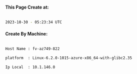 
   
#### This Page Create at:

```bash

2023-10-30 - 05:23:34 UTC

```

#### Create By Machine:

```bash

Host Name : fv-az749-822

platform  : Linux-6.2.0-1015-azure-x86_64-with-glibc2.35

Ip Local  : 10.1.146.0

```

